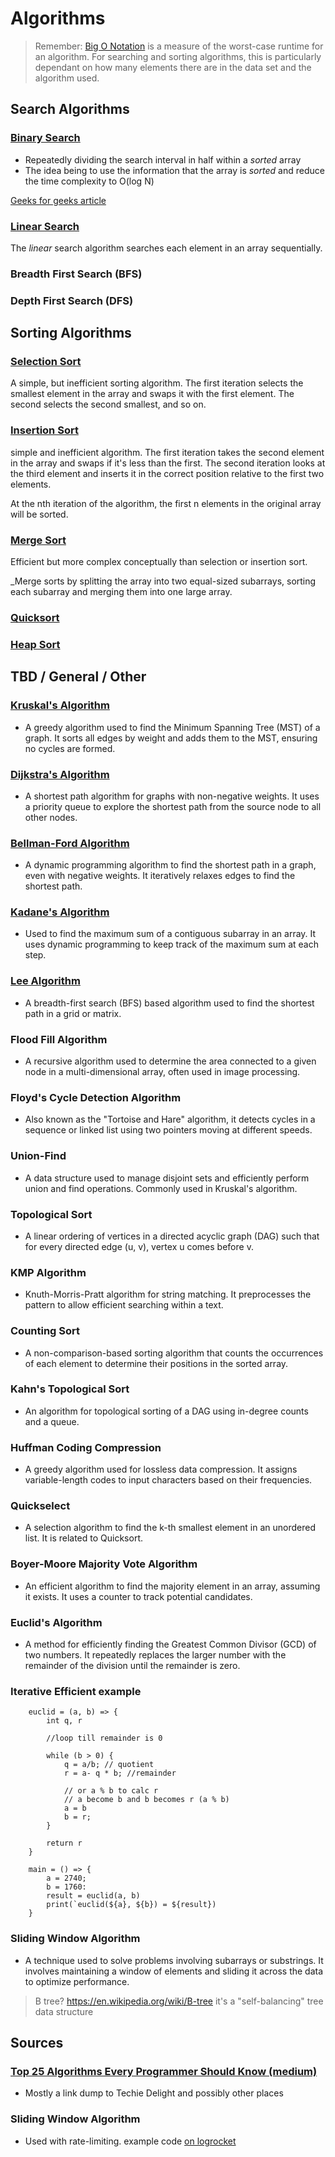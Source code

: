 # Algorithms   

> Remember: [Big O Notation](https://en.wikipedia.org/wiki/Big_O_notation) is a measure of the worst-case runtime for an algorithm. For searching and sorting algorithms, this is particularly dependant on how many elements there are in the data set and the algorithm used.

## Search Algorithms

### [Binary Search](./binarySearch.js)

- Repeatedly dividing the search interval in half within a *sorted* array
- The idea being to use the information that the array is *sorted* and reduce the time complexity to O(log N)

[Geeks for geeks article](https://www.geeksforgeeks.org/binary-search/)

### [Linear Search](./linearSearch.js)

The _linear_ search algorithm searches each element in an array sequentially.

### Breadth First Search (BFS)

### Depth First Search (DFS)

## Sorting Algorithms

### [Selection Sort](./selectionSort.js)

A simple, but inefficient sorting algorithm. The first iteration selects the smallest element in the array and swaps it with the first element. The second selects the second smallest, and so on.

### [Insertion Sort](./insertionSort.js)

simple and inefficient algorithm. The first iteration takes the second element in the array and swaps if it's less than the first. The second iteration looks at the third element and inserts it in the correct position relative to the first two elements.

At the nth iteration of the algorithm, the first n elements in the original array will be sorted.

### [Merge Sort](./mergeSort.js)

Efficient but more complex conceptually than selection or insertion sort.

_Merge sorts by splitting the array into two equal-sized subarrays, sorting each subarray and merging them into one large array.

### [Quicksort](./quicksort.js)

### [Heap Sort](./heapSort.js)

## TBD / General / Other

### [Kruskal's Algorithm](./Kruskal.js)
- A greedy algorithm used to find the Minimum Spanning Tree (MST) of a graph. It sorts all edges by weight and adds them to the MST, ensuring no cycles are formed.

### [Dijkstra's Algorithm](./Dijkstra.js)
- A shortest path algorithm for graphs with non-negative weights. It uses a priority queue to explore the shortest path from the source node to all other nodes.

### [Bellman-Ford Algorithm](./BellmanFord.js)
- A dynamic programming algorithm to find the shortest path in a graph, even with negative weights. It iteratively relaxes edges to find the shortest path.

### [Kadane's Algorithm](./Kadane.js)
- Used to find the maximum sum of a contiguous subarray in an array. It uses dynamic programming to keep track of the maximum sum at each step.

### [Lee Algorithm](./Lee.js)
- A breadth-first search (BFS) based algorithm used to find the shortest path in a grid or matrix.

### Flood Fill Algorithm
- A recursive algorithm used to determine the area connected to a given node in a multi-dimensional array, often used in image processing.

### Floyd's Cycle Detection Algorithm
- Also known as the "Tortoise and Hare" algorithm, it detects cycles in a sequence or linked list using two pointers moving at different speeds.

### Union-Find
- A data structure used to manage disjoint sets and efficiently perform union and find operations. Commonly used in Kruskal's algorithm.

### Topological Sort
- A linear ordering of vertices in a directed acyclic graph (DAG) such that for every directed edge (u, v), vertex u comes before v.

### KMP Algorithm
- Knuth-Morris-Pratt algorithm for string matching. It preprocesses the pattern to allow efficient searching within a text.

### Counting Sort
- A non-comparison-based sorting algorithm that counts the occurrences of each element to determine their positions in the sorted array.

### Kahn's Topological Sort
- An algorithm for topological sorting of a DAG using in-degree counts and a queue.

### Huffman Coding Compression
- A greedy algorithm used for lossless data compression. It assigns variable-length codes to input characters based on their frequencies.

### Quickselect
- A selection algorithm to find the k-th smallest element in an unordered list. It is related to Quicksort.

### Boyer-Moore Majority Vote Algorithm
- An efficient algorithm to find the majority element in an array, assuming it exists. It uses a counter to track potential candidates.

### Euclid's Algorithm
- A method for efficiently finding the Greatest Common Divisor (GCD) of two numbers. It repeatedly replaces the larger number with the remainder of the division until the remainder is zero.

### Iterative Efficient example

```
    euclid = (a, b) => {
        int q, r

        //loop till remainder is 0

        while (b > 0) {
            q = a/b; // quotient
            r = a- q * b; //remainder

            // or a % b to calc r
            // a become b and b becomes r (a % b)
            a = b
            b = r;
        }

        return r
    }

    main = () => {
        a = 2740;
        b = 1760:
        result = euclid(a, b)
        print(`euclid(${a}, ${b}) = ${result})
    }
```

### Sliding Window Algorithm
- A technique used to solve problems involving subarrays or substrings. It involves maintaining a window of elements and sliding it across the data to optimize performance.

> B tree? https://en.wikipedia.org/wiki/B-tree
> it's a "self-balancing" tree data structure

## Sources

### [Top 25 Algorithms Every Programmer Should Know (medium)](https://medium.com/techie-delight/top-25-algorithms-every-programmer-should-know-373246b4881b)

- Mostly a link dump to Techie Delight and possibly other places

### Sliding Window Algorithm

- Used with rate-limiting. example code [on logrocket](https://blog.logrocket.com/rate-limiting-node-js/)